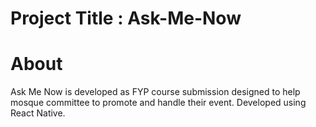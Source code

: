 # Project Title : Ask-Me-Now

# About
Ask Me Now is developed as FYP course submission designed to help mosque committee to promote and handle their event. Developed using React Native.
